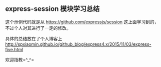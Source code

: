 ## express-session 模块学习总结

这个示例代码就是从 <https://github.com/expressjs/session> 这上面学习到的，不过个人对其进行了一定的修改。

具体的总结放在了个人博客上 <http://spxiaomin.github.io/github_blog/express4.x/2015/11/03/express-five.html>

欢迎指教=^_^=
